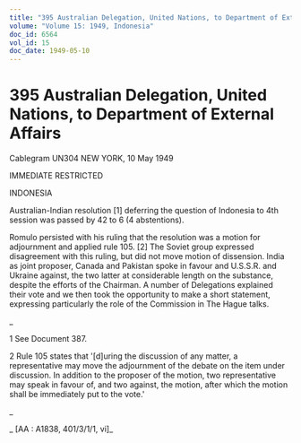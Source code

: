 ```yaml
---
title: "395 Australian Delegation, United Nations, to Department of External Affairs"
volume: "Volume 15: 1949, Indonesia"
doc_id: 6564
vol_id: 15
doc_date: 1949-05-10
---
```


# 395 Australian Delegation, United Nations, to Department of External Affairs

Cablegram UN304 NEW YORK, 10 May 1949

IMMEDIATE RESTRICTED

INDONESIA

Australian-Indian resolution [1] deferring the question of Indonesia to 4th session was passed by 42 to 6 (4 abstentions).

Romulo persisted with his ruling that the resolution was a motion for adjournment and applied rule 105. [2] The Soviet group expressed disagreement with this ruling, but did not move motion of dissension. India as joint proposer, Canada and Pakistan spoke in favour and U.S.S.R. and Ukraine against, the two latter at considerable length on the substance, despite the efforts of the Chairman. A number of Delegations explained their vote and we then took the opportunity to make a short statement, expressing particularly the role of the Commission in The Hague talks.

_

1 See Document 387.

2 Rule 105 states that '[d]uring the discussion of any matter, a representative may move the adjournment of the debate on the item under discussion. In addition to the proposer of the motion, two representative may speak in favour of, and two against, the motion, after which the motion shall be immediately put to the vote.'

_

_ [AA : A1838, 401/3/1/1, vi]_
